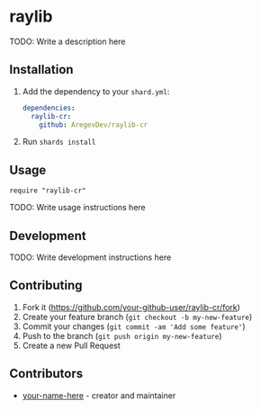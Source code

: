 # raylib

TODO: Write a description here

## Installation

1. Add the dependency to your `shard.yml`:

   ```yaml
   dependencies:
     raylib-cr:
       github: AregevDev/raylib-cr
   ```

2. Run `shards install`

## Usage

```crystal
require "raylib-cr"
```

TODO: Write usage instructions here

## Development

TODO: Write development instructions here

## Contributing

1. Fork it (<https://github.com/your-github-user/raylib-cr/fork>)
2. Create your feature branch (`git checkout -b my-new-feature`)
3. Commit your changes (`git commit -am 'Add some feature'`)
4. Push to the branch (`git push origin my-new-feature`)
5. Create a new Pull Request

## Contributors

- [your-name-here](https://github.com/your-github-user) - creator and maintainer
